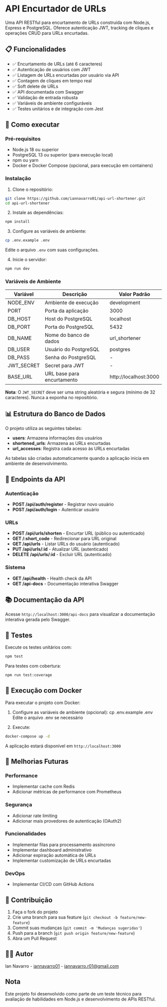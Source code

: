# API Encurtador de URLs

Uma API RESTful para encurtamento de URLs construída com Node.js, Express e PostgreSQL. Oferece autenticação JWT, tracking de cliques e operações CRUD para URLs encurtadas.

## 📋 Funcionalidades

- ✅ Encurtamento de URLs (até 6 caracteres)
- ✅ Autenticação de usuários com JWT
- ✅ Listagem de URLs encurtadas por usuário via API
- ✅ Contagem de cliques em tempo real
- ✅ Soft delete de URLs
- ✅ API documentada com Swagger
- ✅ Validação de entrada robusta
- ✅ Variáveis de ambiente configuráveis
- ✅ Testes unitários e de integração com Jest

## 🚀 Como executar

### Pré-requisitos

- Node.js 18 ou superior
- PostgreSQL 13 ou superior (para execução local)
- npm ou yarn
- Docker e Docker Compose (opcional, para execução em containers)

### Instalação

1. Clone o repositório:
```bash
git clone https://github.com/iannavarro01/api-url-shortener.git
cd api-url-shortener
```

2. Instale as dependências:
```bash
npm install
```

3. Configure as variáveis de ambiente:
```bash
cp .env.example .env
```
Edite o arquivo `.env` com suas configurações.

4. Inicie o servidor:
```bash
npm run dev
```

### Variáveis de Ambiente

| Variável     | Descrição                     | Valor Padrão            |
|--------------|-------------------------------|-------------------------|
| NODE_ENV     | Ambiente de execução          | development            |
| PORT         | Porta da aplicação            | 3000                   |
| DB_HOST      | Host do PostgreSQL            | localhost              |
| DB_PORT      | Porta do PostgreSQL           | 5432                   |
| DB_NAME      | Nome do banco de dados        | url_shortener          |
| DB_USER      | Usuário do PostgreSQL         | postgres               |
| DB_PASS      | Senha do PostgreSQL           | -                      |
| JWT_SECRET   | Secret para JWT              | -                      |
| BASE_URL     | URL base para encurtamento    | http://localhost:3000  |

**Nota**: O `JWT_SECRET` deve ser uma string aleatória e segura (mínimo de 32 caracteres). Nunca a exponha no repositório.

## 📊 Estrutura do Banco de Dados

O projeto utiliza as seguintes tabelas:

- **users**: Armazena informações dos usuários
- **shortened_urls**: Armazena as URLs encurtadas
- **url_accesses**: Registra cada acesso às URLs encurtadas

As tabelas são criadas automaticamente quando a aplicação inicia em ambiente de desenvolvimento.

## 📡 Endpoints da API

### Autenticação
- **POST /api/auth/register** - Registrar novo usuário
- **POST /api/auth/login** - Autenticar usuário

### URLs
- **POST /api/urls/shorten** - Encurtar URL (público ou autenticado)
- **GET /:short_code** - Redirecionar para URL original
- **GET /api/urls** - Listar URLs do usuário (autenticado)
- **PUT /api/urls/:id** - Atualizar URL (autenticado)
- **DELETE /api/urls/:id** - Excluir URL (autenticado)

### Sistema
- **GET /api/health** - Health check da API
- **GET /api-docs** - Documentação interativa Swagger

## 📚 Documentação da API

Acesse `http://localhost:3000/api-docs` para visualizar a documentação interativa gerada pelo Swagger.

## 🧪 Testes

Execute os testes unitários com:
```bash
npm test
```

Para testes com cobertura:
```bash
npm run test:coverage
```

## 🐳 Execução com Docker

Para executar o projeto com Docker:

1. Configure as variáveis de ambiente (opcional):
 cp .env.example .env
Edite o arquivo .env se necessário

2. Execute:
```bash
docker-compose up -d
```

A aplicação estará disponível em `http://localhost:3000`


## 🔧 Melhorias Futuras

### Performance
- Implementar cache com Redis
- Adicionar métricas de performance com Prometheus
### Segurança
- Adicionar rate limiting
- Adicionar mais provedores de autenticação (OAuth2)
### Funcionalidades
- Implementar filas para processamento assíncrono
- Implementar dashboard administrativo
- Adicionar expiração automática de URLs
- Implementar customização de URLs encurtadas
### DevOps
- Implementar CI/CD com GitHub Actions

## 🤝 Contribuição

1. Faça o fork do projeto
2. Crie uma branch para sua feature (`git checkout -b feature/new-feature`)
3. Commit suas mudanças (`git commit -m 'Mudanças sugeridas'`)
4. Push para a branch (`git push origin feature/new-feature`)
5. Abra um Pull Request


## 👨‍💻 Autor

Ian Navarro - [iannavarro01](https://github.com/iannavarro01) - iannavarro.r01@gmail.com

## Nota
Este projeto foi desenvolvido como parte de um teste técnico para avaliação de habilidades em Node.js e desenvolvimento de APIs RESTful.